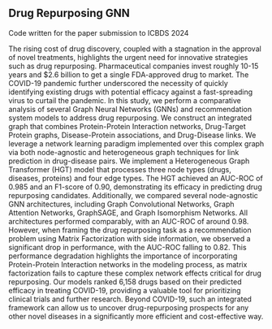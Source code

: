 ## Drug Repurposing GNN

Code written for the paper submission to ICBDS 2024

The rising cost of drug discovery, coupled with a stagnation in the approval of novel treatments, highlights the urgent need for innovative strategies such as drug repurposing. Pharmaceutical companies invest roughly 10-15 years and $2.6 billion to get a single FDA-approved drug to market. The COVID-19 pandemic further underscored the necessity of quickly identifying existing drugs with potential efficacy against a fast-spreading virus to curtail the pandemic. In this study, we perform a comparative analysis of several Graph Neural Networks (GNNs) and recommendation system models to address drug repurposing. We construct an integrated graph that combines Protein-Protein Interaction networks, Drug-Target Protein graphs, Disease-Protein associations, and Drug-Disease links. We leverage a network learning paradigm implemented over this complex graph via both node-agnostic and heterogeneous graph techniques for link prediction in drug-disease pairs. We implement a Heterogeneous Graph Transformer (HGT) model that processes three node types (drugs, diseases, proteins) and four edge types. The HGT achieved an AUC-ROC of 0.985 and an F1-score of 0.90, demonstrating its efficacy in predicting drug repurposing candidates. Additionally, we compared several node-agnostic GNN architectures, including Graph Convolutional Networks, Graph Attention Networks, GraphSAGE, and Graph Isomorphism Networks. All architectures performed comparably, with an AUC-ROC of around 0.98. However, when framing the drug repurposing task as a recommendation problem using Matrix Factorization with side information, we observed a significant drop in performance, with the AUC-ROC falling to 0.82. This performance degradation highlights the importance of incorporating Protein-Protein Interaction networks in the modeling process, as matrix factorization fails to capture these complex network effects critical for drug repurposing. Our models ranked 6,158 drugs based on their predicted efficacy in treating COVID-19, providing a valuable tool for prioritizing clinical trials and further research. Beyond COVID-19, such an integrated framework can allow us to uncover drug-repurposing prospects for any other novel diseases in a significantly more efficient and cost-effective way.
